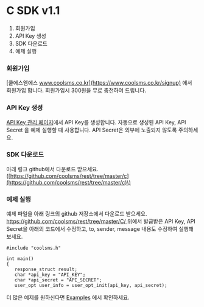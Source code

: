 # C SDK v1.1



1. 회원가입
2. API Key 생성
3. SDK 다운로드
4. 예제 실행

### 회원가입

[쿨에스엠에스 www.coolsms.co.kr](https://www.coolsms.co.kr/signup) 에서 회원가입 합니다. 회원가입시 300원을 무료 충전하여 드립니다.

### API Key 생성

[API Key 관리 페이지](https://www.coolsms.co.kr/credentials)에서 API Key를 생성합니다. 자동으로 생성된 API Key, API Secret 을 예제 실행할 때 사용합니다. API Secret은 외부에 노출되지 않도록 주의하세요.

### SDK 다운로드

아래 링크 github에서 다운로드 받으세요. \([https://github.com/coolsms/rest/tree/master/c](https://github.com/coolsms/rest/tree/master/c)\)  

### 예제 실행

예제 파일을 아래 링크의 github 저장소에서 다운로드 받으세요. [https://github.com/coolsms/rest/tree/master/C/ ](https://github.com/coolsms/rest/tree/master/c/)위에서 발급받은 API Key, API Secret을 아래의 코드에서 수정하고, to, sender, message 내용도 수정하여 실행해 보세요.  

```text
#include "coolsms.h"

int main()
{
   response_struct result;
   char *api_key = "API_KEY";
   char *api_secret = "API_SECRET";
   user_opt user_info = user_opt_init(api_key, api_secret);
```

  더 많은 예제를 원하신다면 [Examples](https://developer.coolsms.co.kr/SDK_C_Examples_ko) 에서 확인하세요.  


